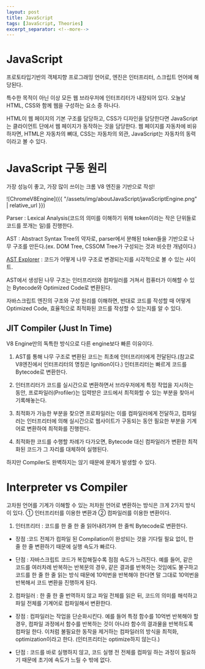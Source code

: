 ```yaml
---
layout: post
title: JavaScript
tags: [JavaScript, Theories]
excerpt_separator: <!--more-->
---
```


# JavaScript

프로토타입기반의 객체지향 프로그래밍 언어로, 엔진은 인터프리터, 스크립트 언어에 해당된다. 

특수한 목적이 아닌 이상 모든 웹 브라우저에 인터프리터가 내장되어 있다. 오늘날 HTML, CSS와 함께 웹을 구성하는 요소 중 하나다. 

HTML이 웹 페이지의 기본 구조를 담당하고, CSS가 디자인을 담당한다면 JavaScript는 클라이언트 단에서 웹 페이지가 동작하는 것을 담당한다. 웹 페이지를 자동차에 비유하자면, HTML은 자동차의 뼈대, CSS는 자동차의 외관, JavaScript는 자동차의 동력이라고 볼 수 있다.

<!--more-->

# JavaScript 구동 원리

가장 성능이 좋고, 가장 많이 쓰이는 크롬 V8 엔진을 기반으로 작성!

![ChromeV8Engine]({{ "/assets/img/aboutJavaScript/javaScriptEngine.png" | relative_url }})

Parser : Lexical Analysis(코드의 의미를 이해하기 위해 token이라는 작은 단위들로 코드를 쪼개는 일)를 진행한다.

AST : Abstract Syntax Tree의 약자로, parser에서 분해된 token들을 기반으로 나무 구조를 만든다.(ex. DOM Tree, CSSOM Tree가 구성되는 것과 비슷한 개념이다.)

[AST Explorer](https://astexplorer.net/) : 코드가 어떻게 나무 구조로 변경되는지를 시각적으로 볼 수 있는 사이트.

AST에서 생성된 나무 구조는 인터프리터와 컴파일러를 거쳐서 컴퓨터가 이해할 수 있는 Bytecode와 Optimized Code로 변환된다.

자바스크립트 엔진의 구조와 구성 원리를 이해하면, 반대로 코드를 작성할 때 어떻게 Optimized Code, 효율적으로 최적화된 코드를 작성할 수 있는지를 알 수 있다.

## JIT Compiler (Just In Time)

V8 Engine만의 독특한 방식으로 다른 engine보다 빠른 이유이다.

1. AST를 통해 나무 구조로 변환된 코드는 최초에 인터프리터에게 전달된다.(참고로 V8엔진에서 인터프리터의 명칭은 Ignition이다.) 인터프리터는 빠르게 코드를 Bytecode로 변환한다.

2. 인터프리터가 코드를 실시간으로 변환하면서 브라우저에게 특정 작업을 지시하는 동안, 프로파일러(Profiler)는 입력받은 코드에서 최적화할 수 있는 부분을 찾아서 기록해놓는다.

3. 최적화가 가능한 부분을 찾으면 프로파일러는 이를 컴파일러에게 전달하고, 컴파일러는 인터프리터에 의해 실시간으로 웹사이트가 구동되는 동안 필요한 부분을 기계어로 변환하여 최적화를 진행한다.

4. 최적화한 코드를 수행할 차례가 다가오면, Bytecode 대신 컴파일러가 변환한 최적화된 코드가 그 자리를 대체하여 실행된다.

하지만 Compiler도 완벽하지는 않기 때문에 문제가 발생할 수 있다.

# Interpreter vs Compiler

고차원 언어를 기계가 이해할 수 있는 저차원 언어로 변환하는 방식은 크게 2가지 방식이 있다. ① 인터프리터를 이용한 변환과 ② 컴파일러를 이용한 변환이다.

1. 인터프리터 : 코드를 한 줄 한 줄 읽어내려가며 한 줄씩 Bytecode로 변환한다.

- 장점 :코드 전체가 컴파일 된 Compilation이 완성되는 것을 기다릴 필요 없이, 한 줄 한 줄 변환하기 때문에 실행 속도가 빠르다.

- 단점 : 자바스크립트 코드가 복잡해질수록 점점 속도가 느려진다. 예를 들어, 같은 코드를 여러차례 반복하는 반복문의 경우, 같은 결과를 반복하는 것임에도 불구하고 코드를 한 줄 한 줄 읽는 방식 때문에 10억번을 반복해야 한다면 말 그대로 10억번을 반복해서 코드 변환을 진행하게 된다.

2. 컴파일러 : 한 줄 한 줄 번역하지 않고 파일 전체를 읽은 뒤, 코드의 의미를 해석하고 파일 전체를 기계어로 컴파일해서 변환한다.

- 장점 : 컴파일러는 작업을 단순화시킨다. 예를 들어 특정 함수를 10억번 반복해야 할 경우, 컴파일 과정에서 함수를 반복하는 것이 아니라 함수의 결과물을 반복하도록 컴파일 한다. 이처럼 불필요한 동작을 제거하는 컴파일러의 방식을 최적화, optimization이라고 한다. (인터프리터는 optimize하지 않는다.)

- 단점 : 코드를 바로 실행하지 않고, 코드 실행 전 전체를 컴파일 하는 과정이 필요하기 때문에 초기에 속도가 느릴 수 밖에 없다.